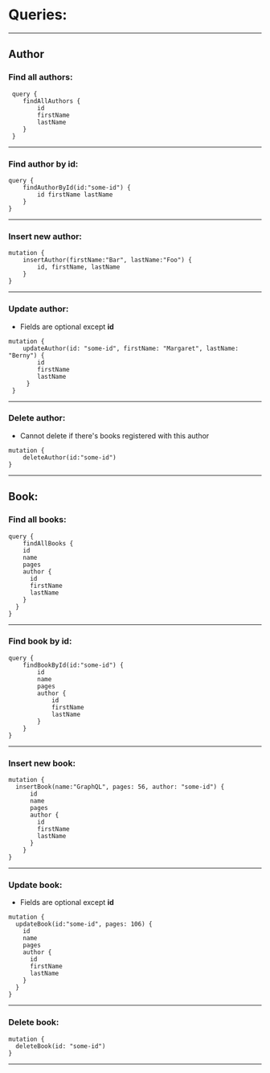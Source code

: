 # Queries:

---

## Author

### Find all authors:
```
 query {
    findAllAuthors {
        id
        firstName
        lastName
    }
 }
```

---

### Find author by id:
```
query {
    findAuthorById(id:"some-id") {
        id firstName lastName
    }
}
```

---

### Insert new author:
```
mutation {
    insertAuthor(firstName:"Bar", lastName:"Foo") {
        id, firstName, lastName
    }
}
```

---

### Update author:
- Fields are optional except **id**
```
mutation {
    updateAuthor(id: "some-id", firstName: "Margaret", lastName: "Berny") {
        id 
        firstName 
        lastName
     }
 }
```

---

### Delete author:
- Cannot delete if there's books registered with this author
```
mutation {
    deleteAuthor(id:"some-id")
}
```

___

## Book:

### Find all books:
```
query {
    findAllBooks {
    id
    name
    pages
    author {
      id
      firstName
      lastName
    }
  }
}
```

---

### Find book by id:
```
query {
    findBookById(id:"some-id") {
        id
        name
        pages
        author {
            id
            firstName
            lastName
        }
    }
}
```

---

### Insert new book:
```
mutation {
  insertBook(name:"GraphQL", pages: 56, author: "some-id") {
      id
      name
      pages
      author {
        id
        firstName
        lastName
      }
    }
}
```

---

### Update book:
- Fields are optional except **id**
```
mutation {
  updateBook(id:"some-id", pages: 106) {
    id
    name
    pages
    author {
      id
      firstName
      lastName
    }
  }
}
```

---

### Delete book:
```
mutation {
  deleteBook(id: "some-id")
}
```

___
